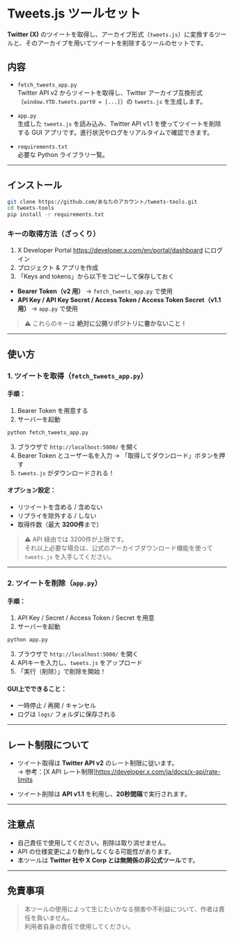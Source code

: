 # Tweets.js ツールセット

**Twitter (X)** のツイートを取得し、アーカイブ形式（`tweets.js`）に変換するツールと、そのアーカイブを用いてツイートを削除するツールのセットです。

## 内容

- `fetch_tweets_app.py`  
  Twitter API v2 からツイートを取得し、Twitter アーカイブ互換形式（`window.YTD.tweets.part0 = [...]`）の `tweets.js` を生成します。

- `app.py`  
  生成した `tweets.js` を読み込み、Twitter API v1.1 を使ってツイートを削除する GUI アプリです。進行状況やログをリアルタイムで確認できます。

- `requirements.txt`  
  必要な Python ライブラリ一覧。

---

## インストール

```bash
git clone https://github.com/あなたのアカウント/tweets-tools.git
cd tweets-tools
pip install -r requirements.txt
```

### キーの取得方法（ざっくり）

1. X Developer Portal https://developer.x.com/en/portal/dashboard にログイン  
2. プロジェクト & アプリを作成  
3. 「Keys and tokens」から以下をコピーして保存しておく  

- **Bearer Token（v2 用）** → `fetch_tweets_app.py` で使用  
- **API Key / API Key Secret / Access Token / Access Token Secret（v1.1 用）** → `app.py` で使用  

> ⚠️ これらのキーは **絶対に公開リポジトリに書かないこと！**

---

## 使い方

### 1. ツイートを取得（`fetch_tweets_app.py`）

#### 手順：

1. Bearer Token を用意する  
2. サーバーを起動

```bash
python fetch_tweets_app.py
```

3. ブラウザで `http://localhost:5000/` を開く  
4. Bearer Token とユーザー名を入力 → 「取得してダウンロード」ボタンを押す  
5. `tweets.js` がダウンロードされる！

#### オプション設定：

- リツイートを含める / 含めない  
- リプライを除外する / しない  
- 取得件数（最大 **3200件**まで）

> ⚠️ API 経由では 3200件が上限です。  
> それ以上必要な場合は、公式のアーカイブダウンロード機能を使って `tweets.js` を入手してください。

---

### 2. ツイートを削除（`app.py`）

#### 手順：

1. API Key / Secret / Access Token / Secret を用意  
2. サーバーを起動  

```bash
python app.py
```

3. ブラウザで `http://localhost:5000/` を開く  
4. APIキーを入力し、`tweets.js` をアップロード  
5. 「実行（削除）」で削除を開始！

#### GUI上でできること：

- 一時停止 / 再開 / キャンセル  
- ログは `logs/` フォルダに保存される

---

## レート制限について

- ツイート取得は **Twitter API v2** のレート制限に従います。  
  → 参考：[X API レート制限]https://developer.x.com/ja/docs/x-api/rate-limits

- ツイート削除は **API v1.1** を利用し、**20秒間隔**で実行されます。

---

## 注意点

- 自己責任で使用してください。削除は取り消せません。  
- API の仕様変更により動作しなくなる可能性があります。  
- 本ツールは **Twitter 社や X Corp とは無関係の非公式ツール**です。

---

## 免責事項

> 本ツールの使用によって生じたいかなる損害や不利益について、作者は責任を負いません。  
> 利用者自身の責任で使用してください。


